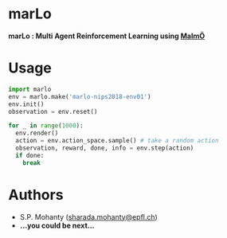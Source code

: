 # marLo

**marLo : Multi Agent Reinforcement Learning using [MalmÖ](https://github.com/Microsoft/malmo)**

# Usage
```python
import marlo
env = marlo.make('marlo-nips2018-env01')
env.init()
observation = env.reset()

for _ in range(1000):
  env.render()
  action = env.action_space.sample() # take a random action
  observation, reward, done, info = env.step(action)
  if done:
    break
```

# Authors
* S.P. Mohanty (<sharada.mohanty@epfl.ch>)   
* **...you could be next...**

